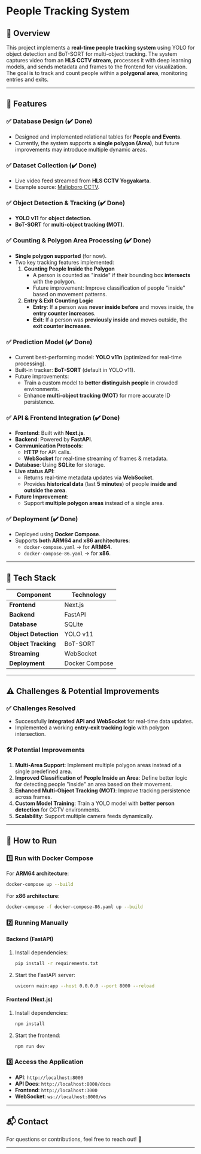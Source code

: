 # People Tracking System

## 📌 Overview

This project implements a **real-time people tracking system** using YOLO for object detection and BoT-SORT for multi-object tracking. The system captures video from an **HLS CCTV stream**, processes it with deep learning models, and sends metadata and frames to the frontend for visualization. The goal is to track and count people within a **polygonal area**, monitoring entries and exits.

---

## 🚀 Features

### ✅ **Database Design** (✔️ Done)

- Designed and implemented relational tables for **People and Events**.
- Currently, the system supports a **single polygon (Area)**, but future improvements may introduce multiple dynamic areas.

### ✅ **Dataset Collection** (✔️ Done)

- Live video feed streamed from **HLS CCTV Yogyakarta**.
- Example source: [Malioboro CCTV](https://cctvjss.jogjakota.go.id/malioboro/Malioboro_2_Depan_Toko_Subur.stream/playlist.m3u8).

### ✅ **Object Detection & Tracking** (✔️ Done)

- **YOLO v11** for **object detection**.
- **BoT-SORT** for **multi-object tracking (MOT)**.

### ✅ **Counting & Polygon Area Processing** (✔️ Done)

- **Single polygon supported** (for now).
- Two key tracking features implemented:
  1. **Counting People Inside the Polygon**
     - A person is counted as "inside" if their bounding box **intersects** with the polygon.
     - Future improvement: Improve classification of people "inside" based on movement patterns.
  2. **Entry & Exit Counting Logic**
     - **Entry**: If a person was **never inside before** and moves inside, the **entry counter increases**.
     - **Exit**: If a person was **previously inside** and moves outside, the **exit counter increases**.

### ✅ **Prediction Model** (✔️ Done)

- Current best-performing model: **YOLO v11n** (optimized for real-time processing).
- Built-in tracker: **BoT-SORT** (default in YOLO v11).
- Future improvements:
  - Train a custom model to **better distinguish people** in crowded environments.
  - Enhance **multi-object tracking (MOT)** for more accurate ID persistence.

### ✅ **API & Frontend Integration** (✔️ Done)

- **Frontend**: Built with **Next.js**.
- **Backend**: Powered by **FastAPI**.
- **Communication Protocols**:
  - **HTTP** for API calls.
  - **WebSocket** for real-time streaming of frames & metadata.
- **Database**: Using **SQLite** for storage.
- **Live status API**:
  - Returns real-time metadata updates via **WebSocket**.
  - Provides **historical data** (last **5 minutes**) of people **inside and outside the area**.
- **Future Improvement**:
  - Support **multiple polygon areas** instead of a single area.

### ✅ **Deployment** (✔️ Done)

- Deployed using **Docker Compose**.
- Supports **both ARM64 and x86 architectures**:
  - `docker-compose.yaml` → for **ARM64**.
  - `docker-compose-86.yaml` → for **x86**.

---

## 📂 Tech Stack

| Component            | Technology     |
| -------------------- | -------------- |
| **Frontend**         | Next.js        |
| **Backend**          | FastAPI        |
| **Database**         | SQLite         |
| **Object Detection** | YOLO v11       |
| **Object Tracking**  | BoT-SORT       |
| **Streaming**        | WebSocket      |
| **Deployment**       | Docker Compose |

---

## ⚠️ Challenges & Potential Improvements

### ✅ **Challenges Resolved**

- Successfully **integrated API and WebSocket** for real-time data updates.
- Implemented a working **entry-exit tracking logic** with polygon intersection.

### 🛠 **Potential Improvements**

1. **Multi-Area Support**: Implement multiple polygon areas instead of a single predefined area.
2. **Improved Classification of People Inside an Area**: Define better logic for detecting people "inside" an area based on their movement.
3. **Enhanced Multi-Object Tracking (MOT)**: Improve tracking persistence across frames.
4. **Custom Model Training**: Train a YOLO model with **better person detection** for CCTV environments.
5. **Scalability**: Support multiple camera feeds dynamically.

---

## 🔧 How to Run

### 1️⃣ **Run with Docker Compose**

For **ARM64 architecture**:

```bash
docker-compose up --build
```

For **x86 architecture**:

```bash
docker-compose -f docker-compose-86.yaml up --build
```

### **2️⃣ Running Manually**

#### **Backend (FastAPI)**

1. Install dependencies:
   ```bash
   pip install -r requirements.txt
   ```
2. Start the FastAPI server:
   ```bash
   uvicorn main:app --host 0.0.0.0 --port 8000 --reload
   ```

#### **Frontend (Next.js)**

1. Install dependencies:
   ```bash
   npm install
   ```
2. Start the frontend:
   ```bash
   npm run dev
   ```

### 3️⃣ **Access the Application**

- **API**: `http://localhost:8000`
- **API Docs**: `http://localhost:8000/docs`
- **Frontend**: `http://localhost:3000`
- **WebSocket**: `ws://localhost:8000/ws`

---

## 📬 Contact

For questions or contributions, feel free to reach out! 🚀

---
